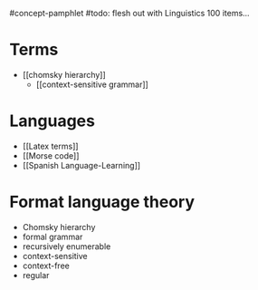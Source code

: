 #concept-pamphlet 
#todo: flesh out with Linguistics 100 items...

# Terms

- [[chomsky hierarchy]]
	- [[context-sensitive grammar]]
# Languages
- [[Latex terms]]
- [[Morse code]]
- [[Spanish Language-Learning]]


# Format language theory

- Chomsky hierarchy
- formal grammar
- recursively enumerable
- context-sensitive
- context-free
- regular